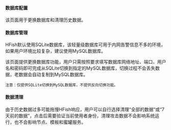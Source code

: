 
#### 数据库配置

该页面用于更换数据库和清理历史数据。

#### 数据库管理

HFish默认使用SQLite数据库，该轻量级数据库可用于内网告警信息不多的环境，如果用户环境比较复杂，建议使用MySQL数据库。

该页面提供更换数据库功能，用户只需按照要求填写数据库网络地址、端口、用户名和密码即可完成从SQLite切换到指定的MySQL数据库，切换过程不会丢失数据，老数据会自动复制到MySQL数据库。

`注意：仅提供SQLite切换到MySQL数据库，不提供反向切换功能。`


#### 数据清理

由于历史数据过多可能拖慢HFish响应，用户可以自行选择清理“全部的数据”或“7天前的数据”，点击后需要验证当前使用者身份，清理攻击数据不会影响系统运行，也不会影响节点、模板和蜜罐服务。
